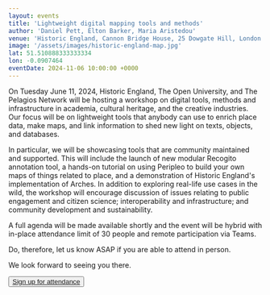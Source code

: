 ```yaml
---
layout: events
title: 'Lightweight digital mapping tools and methods'
author: 'Daniel Pett, Elton Barker, Maria Aristedou'
venue: 'Historic England, Cannon Bridge House, 25 Dowgate Hill, London EC4R 2YA'
image: '/assets/images/historic-england-map.jpg'
lat: 51.510888333333334
lon: -0.0907464
eventDate: 2024-11-06 10:00:00 +0000
---
```


On Tuesday June 11, 2024, Historic England, The Open University, and The Pelagios Network will be hosting a workshop on 
digital tools, methods and infrastructure in academia, cultural heritage, and the creative industries. Our focus will be
on lightweight tools that anybody can use to enrich place data, make maps, and link information to shed new light on texts, 
objects, and databases.

In particular, we will be showcasing tools that are community maintained and supported. This will include the launch of 
new modular Recogito annotation tool, a hands-on tutorial on using Peripleo to build your own maps of things related to 
place, and a demonstration of Historic England's implementation of Arches. In addition to exploring real-life use cases 
in the wild, the workshop will encourage discussion of issues relating to public engagement and citizen science; 
interoperability and infrastructure; and community development and sustainability.

A full agenda will be made available shortly and the event will be hybrid with in-place attendance limit of 30 people and
remote participation via Teams.

Do, therefore, let us know ASAP if you are able to attend in person.

We look forward to seeing you there.

<button><a href="https://docs.google.com/forms/d/e/1FAIpQLSfYwAOwGkYwuBT3bnN5lj7H2BLbF9G4Lj_6mhwWVcJ_RcCLmg/viewform">Sign up for attendance</a></button>